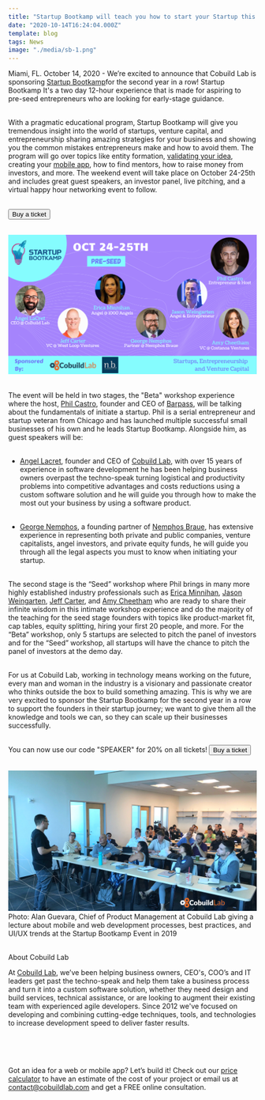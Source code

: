 ```yaml
---
title: "Startup Bootkamp will teach you how to start your Startup this October 24-25th!"
date: "2020-10-14T16:24:04.000Z"
template: blog
tags: News
image: "./media/sb-1.png"
---
```


Miami, FL. October 14, 2020 - We’re excited to announce that Cobuild Lab is sponsoring <a target="_blank" href="https://startupbootkamp.com/v6/">  Startup Bootkamp</a>for the second year in a row!  Startup Bootkamp It's a two day 12-hour experience that is made for aspiring to pre-seed entrepreneurs who are looking for early-stage guidance. <br> </br>

With a pragmatic educational program, Startup Bootkamp will give you tremendous insight into the world of startups, venture capital, and entrepreneurship sharing amazing strategies for your business and showing you the common mistakes entrepreneurs make and how to avoid them. The program will go over topics like entity formation, <a target="_blank" href="https://cobuildlab.com/blog/validating-your-idea-the-first-step-to-create-your-startup/amp/">  validating your idea</a>, creating your <a target="_blank" href="https://cobuildlab.com/blog/mobile-apps-web-apps-or-cross-platform-what%E2%80%99s-the-best-for-my-small-business/amp/">  mobile app</a>, how to find mentors, how to raise money from investors, and more. The weekend event will take place on October 24-25th and includes great guest speakers, an investor panel, live pitching, and a virtual happy hour networking event to follow. <br> </br>

<a target="_blank" href="https://startupbootkamp.com/v6/"><button type="button" class="button is-primary">Buy a ticket </button></a> <br> </br>

<img src="./media/sb-2.png">  <br> </br>

The event will be held in two stages, the "Beta" workshop experience where the host, <a target="_blank" href="https://www.linkedin.com/in/thephilcastro/">  Phil Castro</a>, founder and CEO of <a target="_blank" href="https://barpass.com/">  Barpass</a>, will be talking about the fundamentals of initiate a startup. Phil is a serial entrepreneur and startup veteran from Chicago and has launched multiple successful small businesses of his own and he leads Startup Bootkamp. Alongside him, as guest speakers will be:   <br> </br>

* <a target="_blank" href="https://www.linkedin.com/in/alacret/">  Angel Lacret</a>, founder and CEO of <a target="_blank" href="https://cobuildlab.com/">  Cobuild Lab</a>, with over 15 years of experience in software development he has been helping business owners overpast the techno-speak turning logistical and productivity problems into competitive advantages and costs reductions using a custom software solution and he will guide you through how to make the most out your business by using a software product. <br> </br>

* <a target="_blank" href="https://www.linkedin.com/in/george-j-nemphos-3846bb6/">  George Nemphos</a>, a founding partner of <a target="_blank" href="https://nemphosbraue.com/">  Nemphos Braue</a>,  has extensive experience in representing both private and public companies, venture capitalists, angel investors, and private equity funds, he will guide you through all the legal aspects you must to know when initiating your startup. <br> </br>

The second stage is the “Seed” workshop where Phil brings in many more highly established industry professionals such as <a target="_blank" href="https://www.linkedin.com/in/ericaduignanminnihan/">  Erica Minnihan</a>, <a target="_blank" href="https://www.linkedin.com/in/weingarten/">  Jason Weingarten</a>, <a target="_blank" href="https://www.linkedin.com/in/jeffreyrcarter/">  Jeff Carter</a>, and <a target="_blank" href="https://www.linkedin.com/in/amy-cheetham-61835127/">  Amy Cheetham</a> who are ready to share their infinite wisdom in this intimate workshop experience and do the majority of the teaching for the seed stage founders with topics like product-market fit, cap tables, equity splitting, hiring your first 20 people, and more. For the “Beta” workshop, only 5 startups are selected to pitch the panel of investors and for the “Seed” workshop, all startups will have the chance to pitch the panel of investors at the demo day. <br> </br>

For us at Cobuild Lab, working in technology means working on the future, every man and woman in the industry is a visionary and passionate creator who thinks outside the box to build something amazing. This is why we are very excited to sponsor the Startup Bootkamp for the second year in a row to support the founders in their startup journey; we want to give them all the knowledge and tools we can, so they can scale up their businesses successfully. <br> </br>

You can now use our code "SPEAKER" for 20% on all tickets! 
<a target="_blank" href="https://startupbootkamp.com/v6/"><button type="button" class="button is-primary">Buy a ticket </button></a> <br> </br>

<img src="./media/sb-3.png">
<title-6 align="centered">Photo: Alan Guevara, Chief of Product Management at Cobuild Lab giving a lecture about mobile and web development processes, best practices, and UI/UX trends at the Startup Bootkamp Event in 2019 </a></title-6> <br> </br>

<title-5 align="left"> About Cobuild Lab </title-5>

At <a target="_blank" href="https://cobuildlab.com/">  Cobuild Lab</a>, we’ve been helping business owners, CEO's, COO’s and IT leaders get past the techno-speak and help them take a business process and turn it into a custom software solution, whether they need design and build services, technical assistance, or are looking to augment their existing team with experienced agile developers. Since 2012 we've focused on developing and combining cutting-edge techniques, tools, and technologies to increase development speed to deliver faster results. <br> </br>

<youtube-video id="5fbYxQNgJ7s&feature=emb_logo"></youtube-video>  <br> </br>

Got an idea for a web or mobile app? Let’s build it! Check out our <a target="_blank" href="https://cobuildlab.com/price-calculator/">  price calculator</a> to have an estimate of the cost of your project or email us at contact@cobuildlab.com and get a FREE online consultation. 

